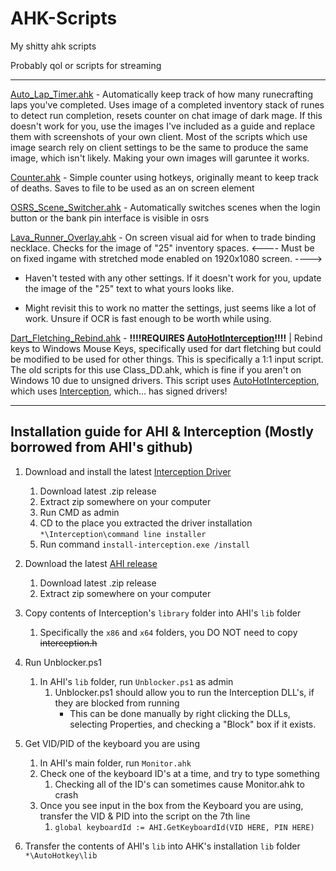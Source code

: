 # AHK-Scripts
My shitty ahk scripts


Probably qol or scripts for streaming

--------------------------------------
[Auto_Lap_Timer.ahk](/Auto_Lap_Timer.ahk) - Automatically keep track of how many runecrafting laps you've completed. Uses image of a completed inventory stack of runes to detect run completion, resets counter on chat image of dark mage. If this doesn't work for you, use the images I've included as a guide and replace them with screenshots of your own client. Most of the scripts which use image search rely on client settings to be the same to produce the same image, which isn't likely. Making your own images will garuntee it works. 

[Counter.ahk](Counter.ahk) - Simple counter using hotkeys, originally meant to keep track of deaths. Saves to file to be used as an on screen element

[OSRS_Scene_Switcher.ahk](/OSRS_Scene_Switcher.ahk) - Automatically switches scenes when the login button or the bank pin interface is visible in osrs

[Lava_Runner_Overlay.ahk](/Lava_Runner_Overlay.ahk) - On screen visual aid for when to trade binding necklace. Checks for the image of "25" inventory spaces.
<---- Must be on fixed ingame with stretched mode enabled on 1920x1080 screen. ---->

   - Haven't tested with any other settings. If it doesn't work for you, update the image of the "25" text to what yours looks like.

   - Might revisit this to work no matter the settings, just seems like a lot of work. Unsure if OCR is fast enough to be worth while using.


[Dart_Fletching_Rebind.ahk](/Dart_Fletching_Rebind.ahk) - **!!!!REQUIRES [AutoHotInterception](https://github.com/evilC/AutoHotInterception)!!!!** | Rebind keys to Windows Mouse Keys, specifically used for dart fletching but could be modified to be used for other things. This is specifically a 1:1 input script. The old scripts for this use Class_DD.ahk, which is fine if you aren't on Windows 10 due to unsigned drivers. This script uses [AutoHotInterception](https://github.com/evilC/AutoHotInterception), which uses [Interception](https://github.com/oblitum/Interception), which... has signed drivers!

-----------------------------------------------------------
Installation guide for AHI & Interception (Mostly borrowed from AHI's github)
-----------------------------------------------------------

1. Download and install the latest [Interception Driver](https://github.com/oblitum/Interception/releases)
    1. Download latest .zip release
    1. Extract zip somewhere on your computer
    1. Run CMD as admin
    1. CD to the place you extracted the driver installation `*\Interception\command line installer`
    1. Run command `install-interception.exe /install`
  
1. Download the latest [AHI release](https://github.com/evilC/AutoHotInterception/releases)
    1. Download latest .zip release
    1. Extract zip somewhere on your computer
  
1. Copy contents of Interception's `library` folder into AHI's `lib` folder
    1. Specifically the `x86` and `x64` folders, you DO NOT need to copy ~~interception.h~~
  
1. Run Unblocker.ps1
    1. In AHI's `lib` folder, run `Unblocker.ps1` as admin
        1. Unblocker.ps1 should allow you to run the Interception DLL's, if they are blocked from running
            - This can be done manually by right clicking the DLLs, selecting Properties, and checking a "Block" box if it exists.
      
1. Get VID/PID of the keyboard you are using
    1. In AHI's main folder, run `Monitor.ahk`
    1. Check one of the keyboard ID's at a time, and try to type something
        1. Checking all of the ID's can sometimes cause Monitor.ahk to crash
    1. Once you see input in the box from the Keyboard you are using, transfer the VID & PID into the script on the 7th line
        1. `global keyboardId := AHI.GetKeyboardId(VID HERE, PIN HERE)`

1. Transfer the contents of AHI's `lib` into AHK's installation `lib` folder `*\AutoHotkey\lib` 
 
    
  
